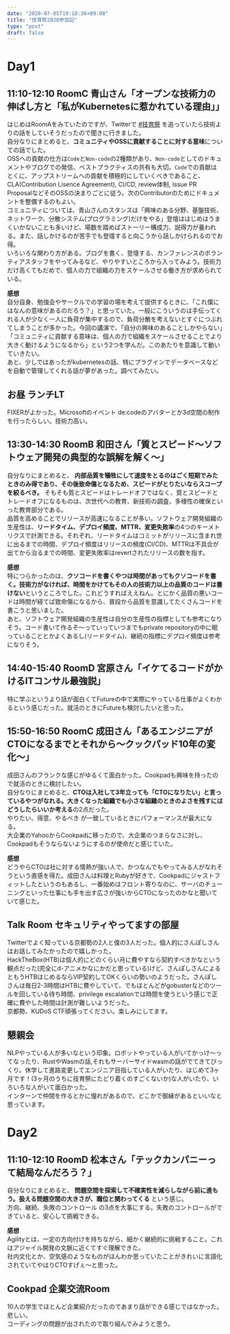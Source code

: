 ```yaml
---  
date: "2020-07-05T19:18:36+09:00"  
title: "技育祭2020参加記"  
type: "post"  
draft: false  
---  
```

  
# Day1  
  
## 11:10-12:10 RoomC 青山さん「オープンな技術力の伸ばし方と「私がKubernetesに惹かれている理由」」  
  
はじめはRoomAをみていたのですが、Twitterで [#技育祭](https://twitter.com/search?q=%23%E6%8A%80%E8%82%B2%E7%A5%AD&src=typed_query) を追っていたら技術よりの話をしていそうだったので聞きに行きました。  
自分なりにまとめると、**コミュニティやOSSに貢献することに対する意味**についての話でした。  
OSSへの貢献の仕方は`Code`と`Non-code`の2種類があり、`Non-code`としてのドキュメントやブログでの発信、ベストプラクティスの共有も大切。`Code`での貢献はとくに、アップストリームへの貢献を積極的にしていくべきであること、CLA(Contribution Lisence Agreement), CI/CD, review体制, Issue PR ProposalなどそのOSSの決まりごとに従う。次のContributorのためにドキュメントを整備するのもよい。  
コミュニティについては、青山さんのスタンスは「興味のある分野、基盤技術、ネットワーク、分散システム(プログラミング)だけをやる」登壇ははじめはうまくいかないことも多いけど、場数を踏めばストーリー構成力、説得力が養われる。また、話しかけるのが苦手でも登壇すると向こうから話しかけられるのでお得。  
いろいろな関わり方がある。ブログを書く、登壇する、カンファレンスのボランティアスタッフをやってみるなど、やりやすいところから入ってみよう。技術力だけ高くてもだめで、個人の力で組織の力をスケールさせる働き方が求められている。  
  
**感想**  
自分自身、勉強会やサークルでの学習の場を考えて提供するときに、「これ僕にはなんの意味があるのだろう？」と思っていた。一般にこういうのは手伝ってくれる人が少なく一人に負荷が集中するので、負荷分散を考えないとすぐにつぶれてしまうことが多かった。今回の講演で、「自分の興味のあることしかやらない」「コミュニティに貢献する意味は、個人の力で組織をスケールさせることでより大きく動けるようになるから」という2つを学んだ。このあたりを意識して動いていきたい。  
あと、少しではあったがkubernetesの話、特にプラグインでデータベースなどを自動で管理してくれる話が夢があった。調べてみたい。  
  
## お昼 ランチLT  
  
FIXERがよかった。Microsoftのイベント de:codeのアバターとか3d空間の制作を行ったらしい。技術力高い。  
  
## 13:30-14:30 RoomB 和田さん「質とスピード〜ソフトウェア開発の典型的な誤解を解く〜」  
  
自分なりにまとめると、 **内部品質を犠牲にして速度をとるのはごく短期でみたときのみ得であり、その後致命傷となるため、スピードがとりたいならスコープを絞るべき。** そもそも質とスピードはトレードオフではなく、質とスピードとトレードオフになるものは、次世代への教育、新技術の調査、多様性の確保といった教育部分である。  
品質を高めることでリリースが高速になることが多い。ソフトウェア開発組織の生産性は、**リードタイム、デプロイ頻度、MTTR、変更失敗率**の4つのキーメトリクスで計測できる。それぞれ、リードタイムはコミットがリリースに含まれ世に出るまでの時間、デプロイ頻度はリリースの頻度(CI/CD)、MTTRは不具合が出てから治るまでの時間、変更失敗率はrevertされたリリースの数を指す。  
  
**感想**  
特につらかったのは、**クソコードを書くやつは時間があってもクソコードを書く。技術力がなければ、時間をかけてもその人の技術力以上の品質のコードは書けない**というところでした。これどうすればええねん。とにかく品質の悪いコードは時間が経てば致命傷になるから、普段から品質を意識してたくさんコードを書こうと思いました。  
あと、ソフトウェア開発組織の生産性は自分の生産性の指標としても参考になりそう。コード書いて作るぞ〜っていっていつまでもprivate repositoryの中に眠っていることとかよくあるし(リードタイム)、継続の指標にデプロイ頻度は参考になりそう。  
  
  
## 14:40-15:40 RoomD 宮原さん「イケてるコードがかけるITコンサル最強説」  
  
特に学ぶというより話が面白くてFutureの中で実際にやっている仕事がよくわかるという感じだった。就活のときにFutureも検討したいと思った。  
  
## 15:50-16:50 RoomC 成田さん「あるエンジニアがCTOになるまでとそれから〜クックパッド10年の変化〜」  
  
成田さんのフランクな感じがゆるくて面白かった。Cookpadも興味を持ったので就活のときに検討したい。  
自分なりにまとめると、**CTOは入社して3年立っても「CTOになりたい」と言っているやつがなれる。大きくなった組織でも小さな組織のときのよさを残すにはどうしたらいいか考える**の2点だった。  
やりたい、得意、やるべき が一致しているときにパフォーマンスが最大になる。  
大企業のYahooからCookpadに移ったので、大企業のつまらなさに対し、Cookpadもそうならないようにするのが使命だと感じていた。  
  
**感想**  
どうやらCTOは社に対する情熱が強い人で、かつなんでもやってみる人がなれそうという直感を得た。成田さんは料理とRubyが好きで、Cookpadにジャストフィットしたというのもあるし、一番始めはフロント寄りなのに、サーバのチューニングといった仕事にも手を出す広さが強いからCTOになったのかなと聞いていて感じた。  
  
## Talk Room セキュリティやってますの部屋  
  
Twitterでよく知っている京都勢の2人と僕の3人だった。個人的にさんぽしさんはお話してみたかったので嬉しかった。  
HackTheBox(HTB)は個人的にどのくらい月に費やすなら契約すべきかなという観点だった(完全にd-アニメかなにかだと思っている)けど、さんぽしさんによるともうHTBはじめるならVIP契約してOKくらいの勢いのようだった。さんぽしさんは毎日2-3時間はHTBに費やしていて、でもほとんどがgobusterなどのツールを回している待ち時間、privilege escalationでは時間を使うという感じで正確に費やした時間は計測が難しいようだった。  
京都勢、KUDoS CTF頑張ってください。楽しみにしてます。  
  
## 懇親会  
  
NLPやっている人が多いなという印象。ロボットやっている人がいてかっけ〜ってなったり、RustやWasmの話,それもサーバーサイドwasmの話がでてきてびっくり。休学して進路変更してエンジニア目指している人がいたり、はじめて3ヶ月です！(3ヶ月のうちに技育祭にたどり着くのすごくないか)な人がいたり、いろいろな人がいて面白かった。  
インターンで仲間を作るとかに憧れがあるので、どこかで御縁があるといいなと思っています。  
  
# Day2  
  
## 11:10-12:10 RoomD 松本さん「テックカンパニーって結局なんだろう？」  
  
自分なりにまとめると、 **問題空間を探索して不確実性を減らしながら前に進もう。扱える問題空間の大きさが、職位と関わってくる** という感じ。  
方向、継続、失敗のコントロール の3点を大事にする。失敗のコントロールができていると、安心して挑戦できる。  
  
**感想**  
Agilityとは、一定の方向付けを持ちながら、細かく継続的に挑戦すること。これはアジャイル開発の文脈に近くてすぐ理解できた。  
社内文化とか、空気感のようなものがほんわか思っていたことがきれいに言語化されていてやはりCTOすげぇ〜と思った。  
  
## Cookpad 企業交流Room  
  
10人の学生でほとんど企業紹介だったのであまり話ができる感じではなかった。悲しい。  
コーディングの問題が出されたので取り組んでみようと思う。  
  

